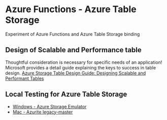 ﻿# Azure Functions - Azure Table Storage
Experiment of Azure Functions and Azure Table Storage binding


## Design of Scalable and Performance table
Thoughtful consideration is necessary for specific needs of an application! Microsoft provides a detail guide explaining the keys to success in table design.
[Azure Storage Table Design Guide: Designing Scalable and Performant Tables]


## Local Testing for Azure Table Storage
- [Windows - Azure Storage Emulator]
- [Mac - Azurite legacy-master]


[Windows - Azure Storage Emulator]: https://docs.microsoft.com/en-us/azure/storage/common/storage-use-azurite?toc=%2fazure%2fstorage%2fblobs%2ftoc.json
[Mac - Azurite legacy-master]: https://github.com/Azure/Azurite/tree/legacy-master
[Azure Storage Table Design Guide: Designing Scalable and Performant Tables]: https://docs.microsoft.com/en-us/azure/cosmos-db/table-storage-design-guide